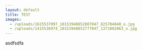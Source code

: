 ```yaml
---
layout: default
title: TEST
images:
  - /uploads/1615537097_10153948852807047_825704040_o.jpg
  - /uploads/1415536974_10153948852777047_1371002063_o.jpg
---
```

asdfsdfa